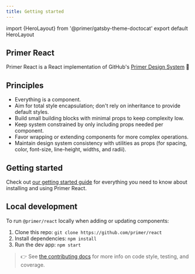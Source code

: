 ```yaml
---
title: Getting started
---
```


import {HeroLayout} from '@primer/gatsby-theme-doctocat'
export default HeroLayout

## Primer React

Primer React is a React implementation of GitHub's [Primer Design System](https://primer.style/) 🎉

## Principles

- Everything is a component.
- Aim for total style encapsulation; don't rely on inheritance to provide default styles.
- Build small building blocks with minimal props to keep complexity low.
- Keep system constrained by only including props needed per component.
- Favor wrapping or extending components for more complex operations.
- Maintain design system consistency with utilities as props (for spacing, color, font-size, line-height, widths, and radii).

## Getting started

Check out [our getting started guide](https://primer.style/guides/development/react#getting-started) for everything you need to know about installing and using Primer React.

## Local development

To run `@primer/react` locally when adding or updating components:

1. Clone this repo: `git clone https://github.com/primer/react`
2. Install dependencies: `npm install`
3. Run the dev app: `npm start`

> 👉 See [the contributing docs](https://github.com/primer/react/blob/main/contributor-docs/CONTRIBUTING.md) for more info on code style, testing, and coverage.
